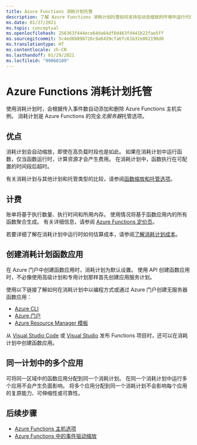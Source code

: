 ```yaml
---
title: Azure Functions 消耗计划托管
description: 了解 Azure Functions 消耗计划托管如何支持在动态缩放的环境中运行代码，但你只需为执行期间使用的资源付费。
ms.date: 01/27/2021
ms.topic: conceptual
ms.openlocfilehash: 256363f444ece64da64df8d463fd441b22fae5ff
ms.sourcegitcommit: 5c4ed6b098726c9a6439cfa6fc61b32e062198d0
ms.translationtype: HT
ms.contentlocale: zh-CN
ms.lasthandoff: 01/29/2021
ms.locfileid: "99060109"
---
```

# <a name="azure-functions-consumption-plan-hosting"></a>Azure Functions 消耗计划托管

使用消耗计划时，会根据传入事件数自动添加和删除 Azure Functions 主机实例。 消耗计划是 Azure Functions 的完全<em>无服务器</em>托管选项。

## <a name="benefits"></a>优点

消耗计划会自动缩放，即使在高负载时段也是如此。 如果在消耗计划中运行函数，仅当函数运行时，计算资源才会产生费用。 在消耗计划中，函数执行在可配置的时间段后超时。

有关消耗计划与其他计划和托管类型的比较，请参阅[函数缩放和托管选项](functions-scale.md)。

## <a name="billing"></a>计费

账单将基于执行数量、执行时间和所用内存。 使用情况将基于函数应用内的所有函数聚合生成。 有关详细信息，请参阅 [Azure Functions 定价页](https://www.azure.cn/pricing/details/azure-functions/)。

若要详细了解在消耗计划中运行时如何估算成本，请参阅[了解消耗计划成本](functions-consumption-costs.md)。

## <a name="create-a-consumption-plan-function-app"></a>创建消耗计划函数应用

在 Azure 门户中创建函数应用时，消耗计划为默认设置。 使用 API 创建函数应用时，不必像使用高级计划和专用计划那样首先创建应用服务计划。

使用以下链接了解如何在消耗计划中以编程方式或通过 Azure 门户创建无服务器函数应用：

+ [Azure CLI](./scripts/functions-cli-create-serverless.md)
+ [Azure 门户](./functions-get-started.md)
+ [Azure Resource Manager 模板](functions-create-first-function-resource-manager.md)

从 [Visual Studio Code](./create-first-function-vs-code-csharp.md#publish-the-project-to-azure) 或 [Visual Studio](functions-create-your-first-function-visual-studio.md#publish-the-project-to-azure) 发布 Functions 项目时，还可以在消耗计划中创建函数应用。

## <a name="multiple-apps-in-the-same-plan"></a>同一计划中的多个应用

可将同一区域中的函数应用分配到同一个消耗计划。 在同一个消耗计划中运行多个应用不会产生负面影响。 将多个应用分配到同一个消耗计划不会影响每个应用的复原能力、可伸缩性或可靠性。

## <a name="next-steps"></a>后续步骤

+ [Azure Functions 主机选项](functions-scale.md)
+ [Azure Functions 中的事件驱动缩放](event-driven-scaling.md)
